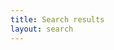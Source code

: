 ```yaml
---
title: Search results
layout: search
---
```


<script async src="https://cse.google.com/cse.js?cx=37be36edbefe142f6">
</script>
<div class="gcse-searchresults-only"></div>
